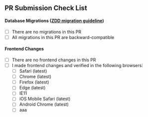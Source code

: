 
## PR Submission Check List

#### Database Migrations ([ZDD migration guideline](https://github.com/cadre/cadre-web/wiki/ZDD-Database-Migration-Guideline))
- [ ] There are no migrations in this PR
- [ ] All migrations in this PR are backward-compatible

#### Frontend Changes
- [ ] There are no frontend changes in this PR
- [ ] I made frontend changes and verified in the following browsers:
  - [ ] Safari (latest)
  - [ ] Chrome (latest)
  - [ ] Firefox (latest)
  - [ ] Edge (latest)
  - [ ] IE11
  - [ ] iOS Mobile Safari (latest)
  - [ ] Android Chrome (latest)
  - [ ] aaa

